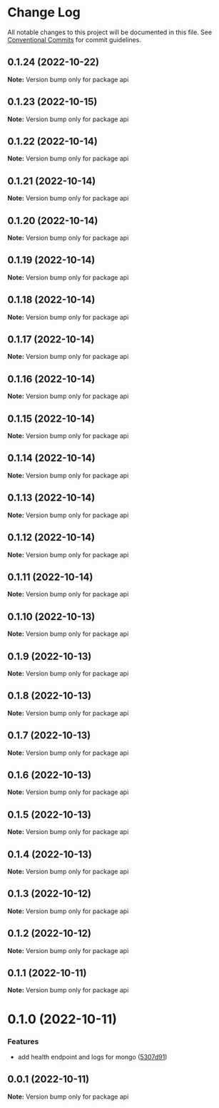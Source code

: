 # Change Log

All notable changes to this project will be documented in this file.
See [Conventional Commits](https://conventionalcommits.org) for commit guidelines.

## 0.1.24 (2022-10-22)

**Note:** Version bump only for package api





## 0.1.23 (2022-10-15)

**Note:** Version bump only for package api





## 0.1.22 (2022-10-14)

**Note:** Version bump only for package api





## 0.1.21 (2022-10-14)

**Note:** Version bump only for package api





## 0.1.20 (2022-10-14)

**Note:** Version bump only for package api





## 0.1.19 (2022-10-14)

**Note:** Version bump only for package api





## 0.1.18 (2022-10-14)

**Note:** Version bump only for package api





## 0.1.17 (2022-10-14)

**Note:** Version bump only for package api





## 0.1.16 (2022-10-14)

**Note:** Version bump only for package api





## 0.1.15 (2022-10-14)

**Note:** Version bump only for package api





## 0.1.14 (2022-10-14)

**Note:** Version bump only for package api





## 0.1.13 (2022-10-14)

**Note:** Version bump only for package api





## 0.1.12 (2022-10-14)

**Note:** Version bump only for package api





## 0.1.11 (2022-10-14)

**Note:** Version bump only for package api





## 0.1.10 (2022-10-13)

**Note:** Version bump only for package api





## 0.1.9 (2022-10-13)

**Note:** Version bump only for package api





## 0.1.8 (2022-10-13)

**Note:** Version bump only for package api





## 0.1.7 (2022-10-13)

**Note:** Version bump only for package api





## 0.1.6 (2022-10-13)

**Note:** Version bump only for package api





## 0.1.5 (2022-10-13)

**Note:** Version bump only for package api





## 0.1.4 (2022-10-13)

**Note:** Version bump only for package api





## 0.1.3 (2022-10-12)

**Note:** Version bump only for package api





## 0.1.2 (2022-10-12)

**Note:** Version bump only for package api





## 0.1.1 (2022-10-11)

**Note:** Version bump only for package api





# 0.1.0 (2022-10-11)


### Features

* add health endpoint and logs for mongo ([5307d91](https://github.com/rondymesquita/master-canvas/commit/5307d91c85b5ef6cc5aad7ec5752593dfa154591))





## 0.0.1 (2022-10-11)

**Note:** Version bump only for package api
